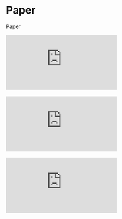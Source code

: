 # Paper
Paper

![Jordan, M. I. and Jacobs, R. A. (1994). Hierarchical mixtures of experts and the em algorithm.](https://github.com/fltenwall/Paper/blob/main/MOE/Jordan%2C%20M.%20I.%20and%20Jacobs%2C%20R.%20A.%20(1994).%20Hierarchical%20mixtures%20of%20experts%20and%20the%20em%20algorithm..pdf)

![Shazeer, N., Mirhoseini, A., Maziarz, K., Davis, A., Le, Q., Hinton, G. and Dean, J.](https://github.com/fltenwall/Paper/blob/main/MOE/Shazeer%2C%20N.%2C%20Mirhoseini%2C%20A.%2C%20Maziarz%2C%20K.%2C%20Davis%2C%20A.%2C%20Le%2C%20Q.%2C%20Hinton%2C%20G.%20and%20Dean%2C%20J..pdf)

![Towards Understanding Mixture of Experts in Deep](https://github.com/fltenwall/Paper/blob/main/MOE/Towards%20Understanding%20Mixture%20of%20Experts%20in%20Deep.pdf)